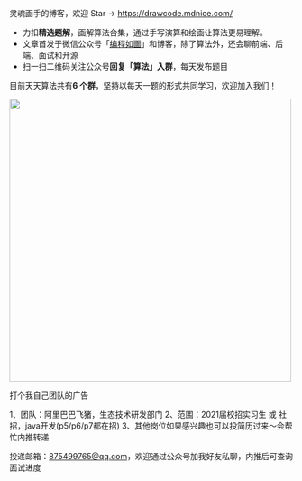 灵魂画手的博客，欢迎 Star -> https://drawcode.mdnice.com/

- 力扣**精选题解**，画解算法合集，通过手写演算和绘画让算法更易理解。
- 文章首发于微信公众号「[编程如画](https://imgkr.cn-bj.ufileos.com/741c4d5c-cfb4-43d9-858b-146661b590df.gif)」和博客，除了算法外，还会聊前端、后端、面试和开源
- 扫一扫二维码关注公众号**回复「算法」入群**，每天发布题目

目前天天算法共有**6 个群**，坚持以每天一题的形式共同学习，欢迎加入我们！

<img width="500px" src="https://imgkr.cn-bj.ufileos.com/741c4d5c-cfb4-43d9-858b-146661b590df.gif" />


打个我自己团队的广告

1、团队：阿里巴巴飞猪，生态技术研发部门
2、范围：2021届校招实习生 或 社招，java开发(p5/p6/p7都在招)
3、其他岗位如果感兴趣也可以投简历过来～会帮忙内推转递

投递邮箱：875499765@qq.com，欢迎通过公众号加我好友私聊，内推后可查询面试进度

